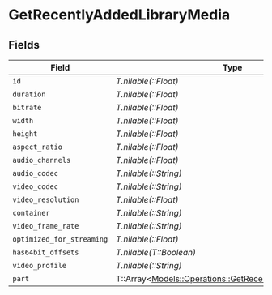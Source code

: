 # GetRecentlyAddedLibraryMedia


## Fields

| Field                                                                                                               | Type                                                                                                                | Required                                                                                                            | Description                                                                                                         | Example                                                                                                             |
| ------------------------------------------------------------------------------------------------------------------- | ------------------------------------------------------------------------------------------------------------------- | ------------------------------------------------------------------------------------------------------------------- | ------------------------------------------------------------------------------------------------------------------- | ------------------------------------------------------------------------------------------------------------------- |
| `id`                                                                                                                | *T.nilable(::Float)*                                                                                                | :heavy_minus_sign:                                                                                                  | N/A                                                                                                                 | 120345                                                                                                              |
| `duration`                                                                                                          | *T.nilable(::Float)*                                                                                                | :heavy_minus_sign:                                                                                                  | N/A                                                                                                                 | 7474422                                                                                                             |
| `bitrate`                                                                                                           | *T.nilable(::Float)*                                                                                                | :heavy_minus_sign:                                                                                                  | N/A                                                                                                                 | 3623                                                                                                                |
| `width`                                                                                                             | *T.nilable(::Float)*                                                                                                | :heavy_minus_sign:                                                                                                  | N/A                                                                                                                 | 1920                                                                                                                |
| `height`                                                                                                            | *T.nilable(::Float)*                                                                                                | :heavy_minus_sign:                                                                                                  | N/A                                                                                                                 | 804                                                                                                                 |
| `aspect_ratio`                                                                                                      | *T.nilable(::Float)*                                                                                                | :heavy_minus_sign:                                                                                                  | N/A                                                                                                                 | 2.35                                                                                                                |
| `audio_channels`                                                                                                    | *T.nilable(::Float)*                                                                                                | :heavy_minus_sign:                                                                                                  | N/A                                                                                                                 | 6                                                                                                                   |
| `audio_codec`                                                                                                       | *T.nilable(::String)*                                                                                               | :heavy_minus_sign:                                                                                                  | N/A                                                                                                                 | ac3                                                                                                                 |
| `video_codec`                                                                                                       | *T.nilable(::String)*                                                                                               | :heavy_minus_sign:                                                                                                  | N/A                                                                                                                 | h264                                                                                                                |
| `video_resolution`                                                                                                  | *T.nilable(::Float)*                                                                                                | :heavy_minus_sign:                                                                                                  | N/A                                                                                                                 | 1080                                                                                                                |
| `container`                                                                                                         | *T.nilable(::String)*                                                                                               | :heavy_minus_sign:                                                                                                  | N/A                                                                                                                 | mp4                                                                                                                 |
| `video_frame_rate`                                                                                                  | *T.nilable(::String)*                                                                                               | :heavy_minus_sign:                                                                                                  | N/A                                                                                                                 | 24p                                                                                                                 |
| `optimized_for_streaming`                                                                                           | *T.nilable(::Float)*                                                                                                | :heavy_minus_sign:                                                                                                  | N/A                                                                                                                 | 0                                                                                                                   |
| `has64bit_offsets`                                                                                                  | *T.nilable(T::Boolean)*                                                                                             | :heavy_minus_sign:                                                                                                  | N/A                                                                                                                 |                                                                                                                     |
| `video_profile`                                                                                                     | *T.nilable(::String)*                                                                                               | :heavy_minus_sign:                                                                                                  | N/A                                                                                                                 | high                                                                                                                |
| `part`                                                                                                              | T::Array<[Models::Operations::GetRecentlyAddedLibraryPart](../../models/operations/getrecentlyaddedlibrarypart.md)> | :heavy_minus_sign:                                                                                                  | N/A                                                                                                                 |                                                                                                                     |